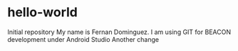 # hello-world
Initial repository 
My name is Fernan Dominguez. I am using GIT for BEACON development under Android Studio
Another change
